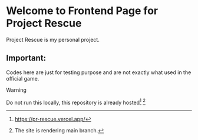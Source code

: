 # Welcome to Frontend Page for Project Rescue

Project Rescue is my personal project.

## Important:
Codes here are just for testing purpose and are not exactly what used in the official game.

>[!Warning]
>Do not run this locally, this repository is already hosted[^1] [^2]




[^1]: https://pr-rescue.vercel.app/
[^2]: The site is rendering main branch.
